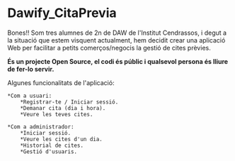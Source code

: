 Dawify_CitaPrevia
===========

Bones!! Som tres alumnes de 2n de DAW de l'Institut Cendrassos, i degut a la situació que estem visquent actualment, hem decidit crear una aplicació Web per facilitar a petits comerços/negocis la gestió de cites prèvies.

**És un projecte Open Source, el codi és públic i qualsevol persona és lliure de fer-lo servir.**

Algunes funcionalitats de l'aplicació:

    *Com a usuari:
        *Registrar-te / Iniciar sessió.        
        *Demanar cita (dia i hora).
        *Veure les teves cites.
        
    *Com a administrador:
        *Iniciar sessió.
        *Veure les cites d'un dia.
        *Historial de cites.
        *Gestió d'usuaris.
